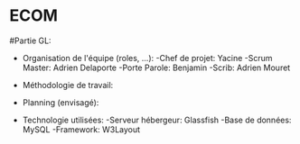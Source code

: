 # ECOM

#Partie GL:
- Organisation de l'équipe (roles, ...):
  -Chef de projet:   Yacine
  -Scrum Master:     Adrien Delaporte
  -Porte Parole:     Benjamin
  -Scrib:            Adrien Mouret
  
- Méthodologie de travail:

- Planning (envisagé):

- Technologie utilisées:
  -Serveur hébergeur: Glassfish
  -Base de données: MySQL
  -Framework: W3Layout
